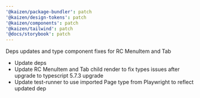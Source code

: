 ```yaml
---
'@kaizen/package-bundler': patch
'@kaizen/design-tokens': patch
'@kaizen/components': patch
'@kaizen/tailwind': patch
'@docs/storybook': patch
---
```


Deps updates and type component fixes for RC MenuItem and Tab

- Update deps
- Update RC MenuItem and Tab child render to fix types issues after upgrade to typescript 5.7.3 upgrade
- Update test-runner to use imported Page type from Playwright to reflect updated dep
